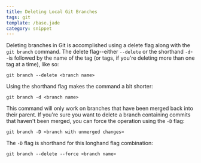```yaml
---
title: Deleting Local Git Branches
tags: git
template: /base.jade
category: snippet
---
```


Deleting branches in Git is accomplished using a delete flag along with the `git branch` command. The delete flag--either `--delete` or the shorthand `-d`--is followed by the name of the tag (or tags, if you're deleting more than one tag at a time), like so:

```
git branch --delete <branch name>
```

Using the shorthand flag makes the command a bit shorter:

```
git branch -d <branch name>
```

This command will only work on branches that have been merged back into their parent. If you're sure you want to delete a branch containing commits that haven't been merged, you can force the operation using the `-D` flag:

```
git branch -D <branch with unmerged changes>
```

The `-D` flag is shorthand for this longhand flag combination:

```
git branch --delete --force <branch name>
```
